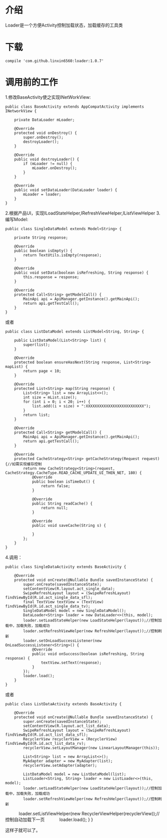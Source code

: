 # 介绍
Loader是一个方便Activity控制加载状态，加载缓存的工具类
# 下载

    compile 'com.github.linxin6560:loader:1.0.7'
    
# 调用前的工作
1.修改BaseActivity使之实现INetWorkView:

    public class BaseActivity extends AppCompatActivity implements INetworkView {

        private DataLoader mLoader;

        @Override
        protected void onDestroy() {
            super.onDestroy();
            destroyLoader();
        }

        @Override
        public void destroyLoader() {
            if (mLoader != null) {
                mLoader.onDestroy();
            }
        }

        @Override
        public void setDataLoader(DataLoader loader) {
            mLoader = loader;
        }
    }
2.根据产品UI，实现ILoadStateHelper,IRefreshViewHelper,IListViewHelper
3.编写Model:
    
    public class SingleDataModel extends Model<String> {

        private String response;

        @Override
        public boolean isEmpty() {
            return TextUtils.isEmpty(response);
        }

        @Override
        public void setData(boolean isRefreshing, String response) {
            this.response = response;
        }

        @Override
        protected Call<String> getModelCall() {
            MainApi api = ApiManager.getInstance().getMainApi();
            return api.getTestCall();
        }
    }
或者

    public class ListDataModel extends ListModel<String, String> {

        public ListDataModel(List<String> list) {
            super(list);
        }

        @Override
        protected boolean ensureHasNext(String response, List<String> mapList) {
            return page < 10;
        }

        @Override
        protected List<String> map(String response) {
            List<String> list = new ArrayList<>();
            int size = mList.size();
            for (int i = 0; i < 20; i++) {
                list.add((i + size) + ":XXXXXXXXXXXXXXXXXXXXXXXXXX");
            }
            return list;
        }

        @Override
        protected Call<String> getModelCall() {
            MainApi api = ApiManager.getInstance().getMainApi();
            return api.getTestCall();
        }
        
        @Override
        protected CacheStrategy<String> getCacheStrategy(Request request) {//如需实现缓存控制
            return new CacheStrategy<String>(request, CacheStrategy.CacheType.READ_CACHE_UPDATE_UI_THEN_NET, 180) {
                @Override
                public boolean isTimeOut() {
                    return false;
                }

                @Override
                public String readCache() {
                    return null;
                }

                @Override
                public void saveCache(String s) {

                }
            };
        }
    }
    
4.调用：

    public class SingleDataActivity extends BaseActivity {

        @Override
        protected void onCreate(@Nullable Bundle savedInstanceState) {
            super.onCreate(savedInstanceState);
            setContentView(R.layout.act_single_data);
            SwipeRefreshLayout layout = (SwipeRefreshLayout) findViewById(R.id.act_single_data_sfl);
            final TextView textView = (TextView) findViewById(R.id.act_single_data_tv);
            SingleDataModel model = new SingleDataModel();
            DataLoader<String> loader = new DataLoader<>(this, model);
            loader.setLoadStateHelper(new LoadStateHelper(layout));//控制加载中，加载失败，加载成功
            loader.setRefreshViewHelper(new RefreshHelper(layout));//控制刷新
            loader.setOnLoadSuccessListener(new OnLoadSuccessListener<String>() {
                @Override
                public void onSuccess(boolean isRefreshing, String response) {
                    textView.setText(response);
                }
            });
            loader.load();
        }
    }
    
或者

    public class ListDataActivity extends BaseActivity {

        @Override
        protected void onCreate(@Nullable Bundle savedInstanceState) {
            super.onCreate(savedInstanceState);
            setContentView(R.layout.act_list_data);
            SwipeRefreshLayout layout = (SwipeRefreshLayout) findViewById(R.id.act_list_data_sfl);
            RecyclerView recyclerView = (RecyclerView) findViewById(R.id.act_list_data_rv);
            recyclerView.setLayoutManager(new LinearLayoutManager(this));

            List<String> list = new ArrayList<>();
            MyAdapter adapter = new MyAdapter(list);
            recyclerView.setAdapter(adapter);

            ListDataModel model = new ListDataModel(list);
            ListLoader<String, String> loader = new ListLoader<>(this, model);
            loader.setLoadStateHelper(new LoadStateHelper(layout));//控制加载中，加载失败，加载成功
            loader.setRefreshViewHelper(new RefreshHelper(layout));//控制刷新
            loader.setListViewHelper(new RecyclerViewHelper(recyclerView));//控制自动加载下一页
            loader.load();
        }
    }
    
这样子就可以了。
